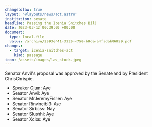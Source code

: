 ```yaml
---
changetolaw: true
layout: "@layouts/news/act.astro"
institution: senate
headline: Passing the Icenia Snitches Bill
date: 2023-03-12 00:39:00 +00:00
document:
  type: local-file
  value: /archive/2593e441-3325-4750-b9de-a4fadab06959.pdf
changes:
  - target: icenia-snitches-act
    kind: passage
icon: /assets/images/law_stock.jpeg
---
```

Senator Anvil's proposal was approved by the Senate and by President ChrisChrispie.<!--more-->

- Speaker Gjum: Aye
- Senator Anvil: Aye
- Senator MrJeremyFisher: Aye
- Senator Rinvincibl3: Aye
- Senator Sirboss: Nay
- Senator Slushhi: Aye
- Senator Xcios: Aye
